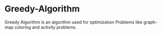 # Greedy-Algorithm
Greedy Algorithm is an algorithm used for optimization Problems like graph-map coloring and activity problems.

